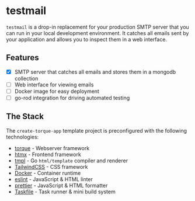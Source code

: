 # testmail

`testmail` is a drop-in replacement for your production SMTP server that you can run in your local development environment. It catches all emails sent by your application and allows you to inspect them in a web interface.

## Features
- [x] SMTP server that catches all emails and stores them in a mongodb collection
- [ ] Web interface for viewing emails
- [ ] Docker image for easy deployment
- [ ] go-rod integration for driving automated testing

## The Stack
The `create-torque-app` template project is preconfigured with the following technologies:
- [torque](https://lbft.dev) - Webserver framework
- [htmx](https://htmx.org/) - Frontend framework
- [tmpl](https://github.com/tylermmorton/tmpl) - Go `html/template` compiler and renderer
- [TailwindCSS](https://tailwindcss.com/) - CSS framework
- [Docker](https://www.docker.com/) - Container runtime
- [eslint](https://eslint.org/) - JavaScript & HTML linter
- [prettier](https://prettier.io/) - JavaScript & HTML formatter
- [Taskfile](https://taskfile.dev/) - Task runner & mini build system

